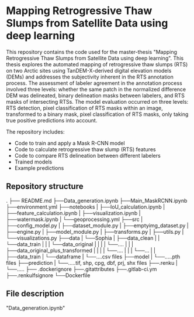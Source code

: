 # Mapping Retrogressive Thaw Slumps from Satellite Data using deep learning
This repository contains the code used for the master-thesis "Mapping Retrogressive Thaw Slumps from Satellite Data using deep learning". This thesis explores the automated mapping of retrogressive thaw slumps (RTS) on two Arctic sites using TanDEM-X-derived digital elevation models (DEMs) and addresses the subjectivity inherent in the RTS annotation process.
The assessment of labeler agreement in the annotation process involved three levels: whether the same patch in the normalized difference DEM was delineated, binary delineation masks between labelers, and RTS masks of intersecting RTSs. The model evaluation occurred on three levels: RTS detection, pixel classification of RTS masks within an image, transformed to a binary mask, pixel classification of RTS masks, only taking true positive predictions into account.

The repository includes:
- Code to train and apply a Mask R-CNN model
- Code to calculate retrogressive thaw slump (RTS) features
- Code to compare RTS delineation between different labelers
- Trained models
- Example predictions

## Repository structure
.
├── README.md
├──Data_generation.ipynb
├──Main_MaskRCNN.ipynb
├──environment.yml
├──notebooks
|   ├──IoU_calculation.ipynb
|   ├──feature_calculation.ipynb
|   ├──visualization.ipynb
|   ├──watermask.ipynb
|   └──geoprocessing.yml
├──src
|   ├──config_model.py
|   ├──dataset_module.py
|   ├──emptyimg_dataset.py
|   ├──engine.py
|   ├──model_module.py
|   ├──transforms.py
|   ├──utils.py
|   └──visualizations.py
├──data 
|   └──Sophia 
|       ├──data_clean
|       |   └──data_train
|       |   |   └──data_original
|       |   |   |    └──....
|       |   |   ├──data_original_plus_transformed
|       |   |   |    └──....
|       |   |   └──...
|       |   ├──data_train
|       └──dataframe
|           └──....csv files
├──model 
|   └──.....pth files
├──prediction 
|   └──.....tif, shp, cpg, dbf, prj, shx files
├──.renku
|   └──.....
├── .dockerignore
├──.gitattributes
├──.gitlab-ci.ym
├──.renkulfsignore
└──Dockerfile

## File description
"Data_generation.ipynb" 
